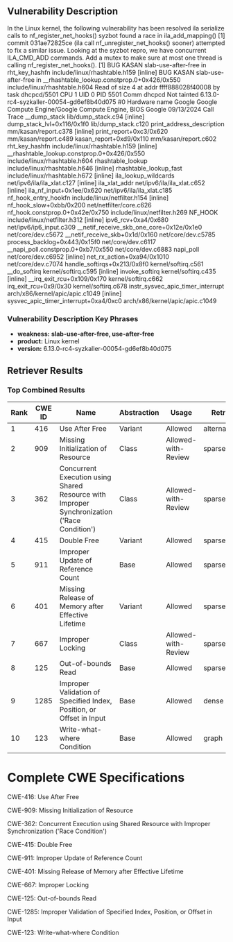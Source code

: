 ## Vulnerability Description
In the Linux kernel, the following vulnerability has been resolved ila serialize calls to nf_register_net_hooks() syzbot found a race in ila_add_mapping() [1] commit 031ae72825ce (ila call nf_unregister_net_hooks() sooner) attempted to fix a similar issue. Looking at the syzbot repro, we have concurrent ILA_CMD_ADD commands. Add a mutex to make sure at most one thread is calling nf_register_net_hooks(). [1] BUG KASAN slab-use-after-free in rht_key_hashfn include/linux/rhashtable.h159 [inline] BUG KASAN slab-use-after-free in __rhashtable_lookup.constprop.0+0x426/0x550 include/linux/rhashtable.h604 Read of size 4 at addr ffff888028f40008 by task dhcpcd/5501 CPU 1 UID 0 PID 5501 Comm dhcpcd Not tainted 6.13.0-rc4-syzkaller-00054-gd6ef8b40d075 #0 Hardware name Google Google Compute Engine/Google Compute Engine, BIOS Google 09/13/2024 Call Trace __dump_stack lib/dump_stack.c94 [inline] dump_stack_lvl+0x116/0x1f0 lib/dump_stack.c120 print_address_description mm/kasan/report.c378 [inline] print_report+0xc3/0x620 mm/kasan/report.c489 kasan_report+0xd9/0x110 mm/kasan/report.c602 rht_key_hashfn include/linux/rhashtable.h159 [inline] __rhashtable_lookup.constprop.0+0x426/0x550 include/linux/rhashtable.h604 rhashtable_lookup include/linux/rhashtable.h646 [inline] rhashtable_lookup_fast include/linux/rhashtable.h672 [inline] ila_lookup_wildcards net/ipv6/ila/ila_xlat.c127 [inline] ila_xlat_addr net/ipv6/ila/ila_xlat.c652 [inline] ila_nf_input+0x1ee/0x620 net/ipv6/ila/ila_xlat.c185 nf_hook_entry_hookfn include/linux/netfilter.h154 [inline] nf_hook_slow+0xbb/0x200 net/netfilter/core.c626 nf_hook.constprop.0+0x42e/0x750 include/linux/netfilter.h269 NF_HOOK include/linux/netfilter.h312 [inline] ipv6_rcv+0xa4/0x680 net/ipv6/ip6_input.c309 __netif_receive_skb_one_core+0x12e/0x1e0 net/core/dev.c5672 __netif_receive_skb+0x1d/0x160 net/core/dev.c5785 process_backlog+0x443/0x15f0 net/core/dev.c6117 __napi_poll.constprop.0+0xb7/0x550 net/core/dev.c6883 napi_poll net/core/dev.c6952 [inline] net_rx_action+0xa94/0x1010 net/core/dev.c7074 handle_softirqs+0x213/0x8f0 kernel/softirq.c561 __do_softirq kernel/softirq.c595 [inline] invoke_softirq kernel/softirq.c435 [inline] __irq_exit_rcu+0x109/0x170 kernel/softirq.c662 irq_exit_rcu+0x9/0x30 kernel/softirq.c678 instr_sysvec_apic_timer_interrupt arch/x86/kernel/apic/apic.c1049 [inline] sysvec_apic_timer_interrupt+0xa4/0xc0 arch/x86/kernel/apic/apic.c1049

### Vulnerability Description Key Phrases
- **weakness:** **slab-use-after-free, use-after-free**
- **product:** Linux kernel
- **version:** 6.13.0-rc4-syzkaller-00054-gd6ef8b40d075

## Retriever Results

### Top Combined Results

| Rank | CWE ID | Name | Abstraction | Usage  | Retrievers | Individual Scores |
|------|--------|------|-------------|-------|------------|-------------------|
| 1 | 416 | Use After Free | Variant | Allowed | alternate_terms | 1.000 |
| 2 | 909 | Missing Initialization of Resource | Class | Allowed-with-Review | sparse | 0.786 |
| 3 | 362 | Concurrent Execution using Shared Resource with Improper Synchronization ('Race Condition') | Class | Allowed-with-Review | sparse | 0.724 |
| 4 | 415 | Double Free | Variant | Allowed | sparse | 0.705 |
| 5 | 911 | Improper Update of Reference Count | Base | Allowed | sparse | 0.666 |
| 6 | 401 | Missing Release of Memory after Effective Lifetime | Variant | Allowed | sparse | 0.645 |
| 7 | 667 | Improper Locking | Class | Allowed-with-Review | sparse | 0.645 |
| 8 | 125 | Out-of-bounds Read | Base | Allowed | sparse | 0.635 |
| 9 | 1285 | Improper Validation of Specified Index, Position, or Offset in Input | Base | Allowed | dense | 0.550 |
| 10 | 123 | Write-what-where Condition | Base | Allowed | graph | 0.003 |



# Complete CWE Specifications

CWE-416: Use After Free

CWE-909: Missing Initialization of Resource

CWE-362: Concurrent Execution using Shared Resource with Improper Synchronization ('Race Condition')

CWE-415: Double Free

CWE-911: Improper Update of Reference Count

CWE-401: Missing Release of Memory after Effective Lifetime

CWE-667: Improper Locking

CWE-125: Out-of-bounds Read

CWE-1285: Improper Validation of Specified Index, Position, or Offset in Input

CWE-123: Write-what-where Condition